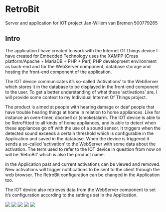# RetroBit
Server and application for IOT project Jan-Willem van Bremen 500779265

## Intro
The application I have created to work with the Internet Of Things device I have created for Embedded Technology uses the XAMPP (Cross platform/Apache + MariaDB + PHP + Perl) PHP development environment as back-end and for the WebServer component, database storage and hosting the front-end component of the application.

The IOT device communicates it’s so-called ‘Activations’ to the WebServer which stores it in the database to be displayed in the front-end component to the user. To get a better understanding of what these ‘activations’ are, I will provide some context to my Individual Internet Of Things project.

The product is aimed at people with hearing damage or deaf people that have trouble hearing things at home in relation to home appliances. Like for instance an oven-timer, doorbell or (smoke)alarm. The IOT device is able to be RetroFitted to all kinds of home appliances, and is able to detect when these appliances go off with the use of a sound sensor. It triggers when the detected sound exceeds a certain threshold which is configurable in the Application and saved in the database. When the device is triggered it sends a so-called ‘activation’ to the WebServer with some data about the activation. The term used to refer to the IOT device in question from now on will be ‘RetroBit’ which is also the product name.

In the Application past and current activations can be viewed and removed. New activations will trigger notifications to be sent to the client through the web browser. The RetroBit configuration can be changed in the Application too.

The IOT device also retrieves data from the WebServer component to set it’s configuration according to the settings set in the Application.

**![](https://lh6.googleusercontent.com/ZHQQyl8GmYn-QVF-a6SO_ihCeFNdTDIPr_YMPnYYeYIkOCyt3TBAXWjuNUK5nb2BElM68iczjFuUCUMxN-0K784m5JGi3W7Sg3X4j5Qk2EmJfvdXI5HnRhiZAytM-7ZQexxKHzTP)**
**![](https://lh4.googleusercontent.com/A6NCOruZ-ThMYr9lHghq_KdB2NwTX97x9u97ZVSs6LcT5elfmxeTczE6POY54FnVMlBY_Uh4DYSW8PbM9SD67ISfYql_dT8eD6O0URhrK9Lum-79ZQ7-NaDyRZ6do_nSXm7VCoHa)**
**![](https://lh5.googleusercontent.com/bJ0aya9_i93UtTOYmN9xecAD9McxaePuPqkSW1eduNrvXP0ehtVl8zBknnQoVmWaGHkheLGBcJ_0wrDF2zfQ_oVm4FoHRTxdpeJbMaIawn6mS98rwubCV2RJhXZ3cpiGODBNg-Zd)**
**![](https://lh3.googleusercontent.com/hQKbwrTSpSDauPxHE_dFNiTUV6JULdQA3X8lB39zduMZrHvZUzgz2VFUZW3YkYELRamKfiOCdp5CeWALVBR0O5eJfzgBdvNqSsy72ggrWlZuJjvrhYmKi-Z79rK1haZ1iwXIQFps)**
**![](https://lh6.googleusercontent.com/tY3_--YSAIPpPNLxr-QIvvjRQgWI_BPixtvtG1kBevoBBtX0HrH3I5IcMYPzKQOFNYdS6gr9lVzyY5epTvIyDICG807A1VhIbgSH61A1DR9bObRX3YOBEXZz8js0Up8vtKtW9l8F)**

